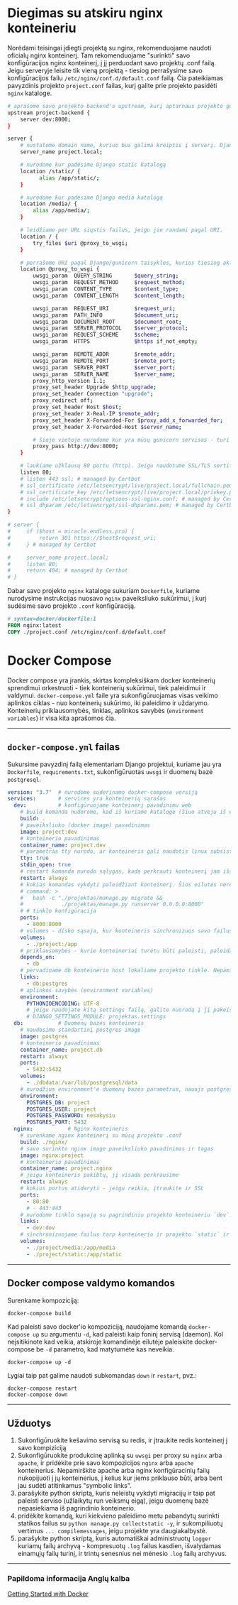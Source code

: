 # Diegimas su atskiru nginx konteineriu

Norėdami teisingai įdiegti projektą su nginx, rekomenduojame naudoti oficialų nginx konteinerį. Tam rekomenduojame "surinkti" savo konfigūracijos nginx konteinerį, į jį perduodant savo projektų .conf failą. Jeigu serveryje leisite tik vieną projektą - tiesiog perrašysime savo konfigūracijos failu `/etc/nginx/conf.d/default.conf` failą. Čia pateikiamas pavyzdinis projekto `project.conf` failas, kurį galite prie projekto pasidėti `nginx` kataloge.

``` sh
# aprašome savo projekto backend'o upstream, kurį aptarnaus projekto gunicorn. Čia host turi sutapti su vėliau konfigūruojamu docker-compose python konteinerio sufiksu, kuris šio kurso atveju nustatytas kaip `dev`:
upstream project-backend {
    server dev:8000;
}

server {
    # nustatome domain name, kuriuo bus galima kreiptis į serverį. Django settings ALLOWED_HOSTS sąraše turi būti įtrauktas šis domenas.
    server_name project.local;

    # nurodome kur padėsime Django static katalogą
    location /static/ {
	      alias /app/static/;
    }

    # nurodome kur padėsime Django media katalogą
    location /media/ {
        alias /app/media/;
    }

    # leidžiame per URL siųstis failus, jeigu jie randami pagal URI.
    location / {
        try_files $uri @proxy_to_wsgi;
    }

    # perrašome URI pagal Django/gunicorn taisykles, kurios tiesiog aklai nukopijuotos nuo Django rekomendacijų.
    location @proxy_to_wsgi {
        uwsgi_param  QUERY_STRING       $query_string;
        uwsgi_param  REQUEST_METHOD     $request_method;
        uwsgi_param  CONTENT_TYPE       $content_type;
        uwsgi_param  CONTENT_LENGTH     $content_length;

        uwsgi_param  REQUEST_URI        $request_uri;
        uwsgi_param  PATH_INFO          $document_uri;
        uwsgi_param  DOCUMENT_ROOT      $document_root;
        uwsgi_param  SERVER_PROTOCOL    $server_protocol;
        uwsgi_param  REQUEST_SCHEME     $scheme;
        uwsgi_param  HTTPS              $https if_not_empty;

        uwsgi_param  REMOTE_ADDR        $remote_addr;
        uwsgi_param  REMOTE_PORT        $remote_port;
        uwsgi_param  SERVER_PORT        $server_port;
        uwsgi_param  SERVER_NAME        $server_name;
        proxy_http_version 1.1;
        proxy_set_header Upgrade $http_upgrade;
        proxy_set_header Connection "upgrade";
        proxy_redirect off;
        proxy_set_header Host $host;
        proxy_set_header X-Real-IP $remote_addr;
        proxy_set_header X-Forwarded-For $proxy_add_x_forwarded_for;
        proxy_set_header X-Forwarded-Host $server_name;

        # šioje vietoje nurodome kur yra mūsų gunicorn servisas - turi sutapti su upstream
        proxy_pass http://dev:8000;
    }

    # laukiame užklausų 80 portu (http). Jeigu naudotume SSL/TLS sertifikatą, jį sukonfigūruotume 443 porte su `ssl` sufiksu ir nurodytume kur ieškoti sertifikatų - pavyzdys žemiau. 
    listen 80;
    # listen 443 ssl; # managed by Certbot
    # ssl_certificate /etc/letsencrypt/live/project.local/fullchain.pem; # managed by Certbot
    # ssl_certificate_key /etc/letsencrypt/live/project.local/privkey.pem; # managed by Certbot
    # include /etc/letsencrypt/options-ssl-nginx.conf; # managed by Certbot
    # ssl_dhparam /etc/letsencrypt/ssl-dhparams.pem; # managed by Certbot
}

# server {
#     if ($host = miracle.endless.pro) {
#         return 301 https://$host$request_uri;
#     } # managed by Certbot

#     server_name project.local;
#     listen 80;
#     return 404; # managed by Certbot
# }
```

Dabar savo projekto `nginx` kataloge sukuriam `Dockerfile`, kuriame nurodysime instrukcijas nuosavo `nginx` paveiksliuko sukūrimui, į kurį sudėsime savo projekto `.conf` konfigūraciją.

``` Dockerfile
# syntax=docker/dockerfile:1
FROM nginx:latest
COPY ./project.conf /etc/nginx/conf.d/default.conf
```

# Docker Compose

Docker compose yra įrankis, skirtas kompleksiškam docker konteinerių sprendimui orkestruoti - tiek konteinerių sukūrimui, tiek paleidimui ir valdymui. `docker-compose.yml` faile yra sukonfigūruojamas visas veikimo aplinkos ciklas - nuo konteinerių sukūrimo, iki paleidimo ir uždarymo. Konteinerių priklausomybės, tinklas, aplinkos savybės (`environment variables`) ir visa kita aprašomos čia.

---
## `docker-compose.yml` failas

Sukursime pavyzdinį failą elementariam Django projektui, kuriame jau yra `Dockerfile`, `requirements.txt`, sukonfigūruotas `uwsgi` ir duomenų bazė `postgresql`.

``` yml
version: "3.7"  # nurodome suderinamo docker-compose versiją
services:       # services yra konteinerių sąrašas
  dev:          # konfigūruojame konteinerį pavadinimu web
    # build komanda nudorome, kad iš kuriame kataloge (šiuo atveju iš esančio katalogo, .) esančio Dockerfile statyti konteinerį
    build: .
    # paveiksliuko (docker image) pavadinimas
    image: project:dev
    # konteinerio pavadinimas
    container_name: project.dev
    # parametras tty nurodo, ar konteineris gali naudotis linux subsistemos serijinės sąsajos TeleTYpewriter savybėmis, kurių iš esmės reikia komandinei eilutei funkcionuoti. Tuo pačiu atidarom ir stdin - komandinės eilutės įvedimo funkciją, kurią gali tekti prireikti naudoti pvz. su python input() funkcija.
    tty: true
    stdin_open: true
    # restart komanda nurodo sąlygas, kada perkrauti konteinerį jam išsijungus. Produkcinėje aplinkoje tai turėtų būti always. 
    restart: always
    # kokias komandas vykdyti paleidžiant konteinerį. Šios eilutės nereikia, jeigu Dockerfile yra COMMAND.
    # command: >
    #   bash -c "./projektas/manage.py migrate &&
    #            ./projektas/manage.py runserver 0.0.0.0:8000"
    # # tinklo konfigūracija
    ports:
      - 8000:8000
    # volumes - disko sąsaja, kur konteineris sinchronizuos savo failus su realiais diske esančiais failais. Šių failų nereikės kopijuoti su cp. Taip pat panašiai sinchronizuosime ir `static` bei `media` katalogus su nginx konteineriu.
    volumes:
      - ./project:/app
    # priklausomybės - kurie konteineriai turėtu būti paleisti, paleidžiant šį konteinerį.
    depends_on:
      - db
    # pervadiname db konteinerio host lokaliame projekto tinkle. Nepamirškite duomenų bazės konfigūracijos faile nurodyti `host=postgres` vietoj `host=localhost`
    links:
      - db:postgres
    # aplinkos savybės (environment variables)
    environment:
      PYTHONIOENCODING: UTF-8
      # jeigu naudojate kitą settings failą, galite nuorodą į jį pakeisti čia.
      # DJANGO_SETTINGS_MODULE: projektas.settings
  db:           # Duomenų bazės konteineris
    # naudosime standartinį postgres image
    image: postgres
    # konteinerio pavadinimas
    container_name: project.db
    restart: always
    ports:
      - 5432:5432
    volumes:
      - ./dbdata:/var/lib/postgresql/data
    # nurodžius environment'e duomenų bazės parametrus, nauajs postgres konteineris šiais kredencialais sukurs tuščią duomenų bazę. Produkcinėje aplinkoje siūlytume nenurodyti, arba pakeisti čia nustatytus.
    environment:
      POSTGRES_DB: project
      POSTGRES_USER: project
      POSTGRES_PASSWORD: nesakysiu
      POSTGRES_PORT: 5432
  nginx:           # Nginx konteineris
    # surenkame nginx konteinerį su mūsų projekto .conf
    build: ./nginx/
    # savo surinkto nginx image paveiksliuko pavadinimas ir tagas
    image: nginx:project
    # konteinerio pavadinimas
    container_name: project.nginx
    # jeigu konteineris pakibtų, jį visada perkrausime
    restart: always
    # kokius portus atidaryti - jeigu reikia, įtraukite ir SSL
    ports:
      - 80:80
      # - 443:443
    # nurodome tinklo sąsają su pagrindiniu projekto konteineriu `dev`.
    links:
      - dev:dev
    # sinchronizuojame failus tarp konteinerio ir projekto `static` ir `media` katalogų. Šiuo atveju, netgi padarius `python manage.py collectstatic` iš projekto `dev` konteinerio, `nginx` konteineryje atitinkami failai taip pat atsinaujins.
    volumes:
      - ./project/media:/app/media
      - ./project/static:/app/static
```

---
## Docker compose valdymo komandos

Surenkame kompoziciją:
``` bash
docker-compose build
```

Kad paleisti savo docker'io kompoziciją, naudojame komandą `docker-compose up` su argumentu `-d`, kad paleisti kaip foninį servisą (daemon). Kol neįsitikinote kad veikia,  atskiroje komandinėje eilutėje paleiskite docker-compose be `-d` parametro, kad matytumėte kas neveikia.
```
docker-compose up -d
```

Lygiai taip pat galime naudoti subkomandas `down` ir `restart`, pvz.:
```
docker-compose restart
docker-compose down
```

---
## Užduotys

1. Sukonfigūruokite kešavimo servisą su redis, ir įtraukite redis konteinerį į savo kompiziciją
1. Sukonfigūruokite produkcinę aplinką su `uwsgi` per proxy su `nginx` arba `apache`, ir pridėkite prie savo kompozicijos `nginx` arba `apache` konteinerius. Nepamirškite apache arba nginx konfigūracinių failų nukopijuoti į jų konteinerius, į kelius kur jiems priklauso būti, arba bent jau sudėti atitinkamus "symbolic links".
1. parašykite python skriptą, kuris neleistų vykdyti migracijų ir taip pat paleisti serviso (užlaikytų run veiksmų eigą), jeigu duomenų bazė nepasiekiama iš pagrindinio konteinerio.
1. pridėkite komandą, kuri kiekvieno paleidimo metu pabandytų surinkti statikos failus su `python manage.py collectstatic -y`, ir sukompiliuotų vertimus `... compilemessages`, jeigu projekte yra daugiakalbystė.
1. parašykite python skriptą, kuris automatiškai administruotų `logger` kuriamų failų archyvą - kompresuotų `.log` failus kasdien, išvalydamas einamųjų failų turinį, ir trintų senesnius nei mėnesio `.log` failų archyvus.

---
### Papildoma informacija Anglų kalba
[Getting Started with Docker](https://docs.docker.com/get-started/)
